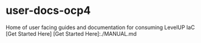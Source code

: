 # user-docs-ocp4
Home of user facing guides and documentation for consuming LevelUP IaC 
[Get Started Here]
[Get Started Here]:./MANUAL.md
